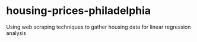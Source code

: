 # housing-prices-philadelphia
Using web scraping techniques to gather housing data for linear regression analysis
